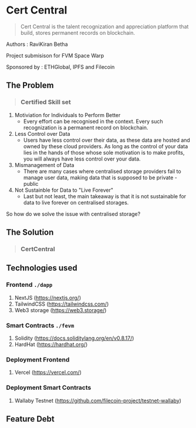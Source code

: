 # Cert Central

> Cert Central is the talent recognization and appreciation platform that build, stores permanent records on blockchain.

Authors : RaviKiran Betha

Project submisison for FVM Space Warp

Sponsored by : ETHGlobal, IPFS and Filecoin

## The Problem

> ### Certified Skill set

1. Motiviation for Individuals to Perform Better
   - Every effort can be recognised in the context. Every such recognization is a permanent record on blockchain.
2. Less Control over Data
   - Users have less control over their data, as these data are hosted and owned by these cloud providers. As long as the control of your data lies in the hands of those whose sole motivation is to make profits, you will always have less control over your data.
3. Mismanagement of Data
   - There are many cases where centralised storage providers fail to manage user data, making data that is supposed to be private - public
4. Not Sustainble for Data to "Live Forever"
   - Last but not least, the main takeaway is that it is not sustainable for data to live forever on centralised storages.

So how do we solve the issue with centralised storage?

## The Solution

> ### CertCentral

## Technologies used

### Frontend `./dapp`

1. NextJS (https://nextjs.org/)
2. TailwindCSS (https://tailwindcss.com/)
3. Web3 storage (https://web3.storage/)

### Smart Contracts `./fevm`

1. Solidity (https://docs.soliditylang.org/en/v0.8.17/)
2. HardHat (https://hardhat.org/)

### Deployment Frontend

1. Vercel (https://vercel.com/)

### Deployment Smart Contracts

1. Wallaby Testnet (https://github.com/filecoin-project/testnet-wallaby)

## Feature Debt

